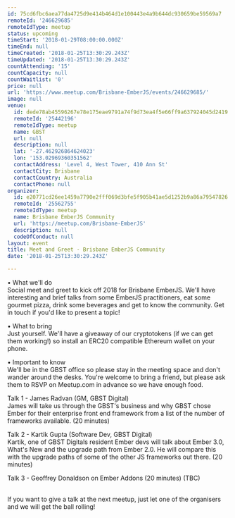 ```yaml
---
id: 75cd6fbc6aea77da4725d9e414b464d1e100443e4a9b644dc930659be59569a7
remoteId: '246629685'
remoteIdType: meetup
status: upcoming
timeStart: '2018-01-29T08:00:00.000Z'
timeEnd: null
timeCreated: '2018-01-25T13:30:29.243Z'
timeUpdated: '2018-01-25T13:30:29.243Z'
countAttending: '15'
countCapacity: null
countWaitlist: '0'
price: null
url: 'https://www.meetup.com/Brisbane-EmberJS/events/246629685/'
image: null
venue:
  id: dede78ab45596267e78e175eae9791a74f9d73ea4f5e66ff9a637924045d2419
  remoteId: '25442196'
  remoteIdType: meetup
  name: GBST
  url: null
  description: null
  lat: '-27.462926864624023'
  lon: '153.02969360351562'
  contactAddress: 'Level 4, West Tower, 410 Ann St'
  contactCity: Brisbane
  contactCountry: Australia
  contactPhone: null
organizer:
  id: e20771cd26ee1459a7790e2fff069d3bfe5f905b41ae5d1252b9a86a79547826
  remoteId: '25562755'
  remoteIdType: meetup
  name: Brisbane EmberJS Community
  url: 'https://meetup.com/Brisbane-EmberJS'
  description: null
  codeOfConduct: null
layout: event
title: Meet and Greet - Brisbane EmberJS Community
date: '2018-01-25T13:30:29.243Z'

---
```

<p>• What we'll do<br/>Social meet and greet to kick off 2018 for Brisbane EmberJS. We'll have interesting and brief talks from some EmberJS practitioners, eat some gourmet pizza, drink some beverages and get to know the community. Get in touch if you'd like to present a topic!</p> <p>• What to bring<br/>Just yourself. We'll have a giveaway of our cryptotokens (if we can get them working!) so install an ERC20 compatible Ethereum wallet on your phone.</p> <p>• Important to know<br/>We'll be in the GBST office so please stay in the meeting space and don't wander around the desks. You're welcome to bring a friend, but please ask them to RSVP on Meetup.com in advance so we have enough food.</p> <p>Talk 1 - James Radvan (GM, GBST Digital)<br/>James will take us through the GBST's business and why GBST chose Ember for their enterprise front end framework from a list of the number of frameworks available. (20 minutes)</p> <p>Talk 2 - Kartik Gupta (Software Dev, GBST Digital)<br/>Kartik, one of GBST Digitals resident Ember devs will talk about Ember 3.0, What's New and the upgrade path from Ember 2.0. He will compare this with the upgrade paths of some of the other JS frameworks out there. (20 minutes)</p> <p>Talk 3 - Geoffrey Donaldson on Ember Addons (20 minutes) (TBC)</p> <p><br/>If you want to give a talk at the next meetup, just let one of the organisers and we will get the ball rolling!</p>
